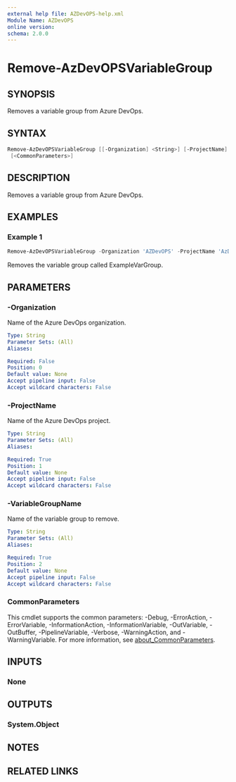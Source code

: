 ```yaml
---
external help file: AZDevOPS-help.xml
Module Name: AZDevOPS
online version:
schema: 2.0.0
---
```


# Remove-AzDevOPSVariableGroup

## SYNOPSIS

Removes a variable group from Azure DevOps.

## SYNTAX

```powershell
Remove-AzDevOPSVariableGroup [[-Organization] <String>] [-ProjectName] <String> [-VariableGroupName] <String>
 [<CommonParameters>]
```

## DESCRIPTION

Removes a variable group from Azure DevOps.

## EXAMPLES

### Example 1

```powershell
Remove-AzDevOPSVariableGroup -Organization 'AZDevOPS' -ProjectName 'AzDevOPS' -VariableGroupName 'ExampleVarGroup'
```

Removes the variable group called ExampleVarGroup.

## PARAMETERS

### -Organization

Name of the Azure DevOps organization.

```yaml
Type: String
Parameter Sets: (All)
Aliases:

Required: False
Position: 0
Default value: None
Accept pipeline input: False
Accept wildcard characters: False
```

### -ProjectName

Name of the Azure DevOps project.

```yaml
Type: String
Parameter Sets: (All)
Aliases:

Required: True
Position: 1
Default value: None
Accept pipeline input: False
Accept wildcard characters: False
```

### -VariableGroupName

Name of the variable group to remove.

```yaml
Type: String
Parameter Sets: (All)
Aliases:

Required: True
Position: 2
Default value: None
Accept pipeline input: False
Accept wildcard characters: False
```

### CommonParameters

This cmdlet supports the common parameters: -Debug, -ErrorAction, -ErrorVariable, -InformationAction, -InformationVariable, -OutVariable, -OutBuffer, -PipelineVariable, -Verbose, -WarningAction, and -WarningVariable. For more information, see [about_CommonParameters](http://go.microsoft.com/fwlink/?LinkID=113216).

## INPUTS

### None

## OUTPUTS

### System.Object

## NOTES

## RELATED LINKS
